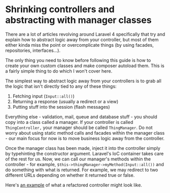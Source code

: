 # Shrinking controllers and abstracting with manager classes

There are a lot of articles revolving around Laravel 4 specifically that try and explain how to abstract logic away from your controller, but most of them either kinda miss the point or overcomplicate things (by using facades, repositories, interfaces...).

The only thing you need to know before following this guide is how to create your own custom classes and make composer autoload them. This is a fairly simple thing to do which I won't cover here.

The simplest way to abstract logic away from your controllers is to grab all the logic that isn't directly tied to any of these things:

1. Fetching input (`Input::all()`)
2. Returning a response (usually a redirect or a view)
3. Putting stuff into the session (flash messages)

Everything else - validation, mail, queue and database stuff - you should copy into a class called a manager. If your controller is called `ThingController,` your manager should be called `ThingManager`. Do not worry about using static method calls and facades within the manager class - our main focus for now is to move business logic away from the controller.

Once the manager class has been made, inject it into the controller simply by typehinting the constructor argument. Laravel's IoC container takes care of the rest for us. Now, we can call our manager's methods within the controller - for example, `$this->thingManager->myMethod(Input::all())` and do something with what is returned. For example, we may redirect to two different URLs depending on whether it returned true or false.

Here's [an example](https://gist.github.com/anlutro/26d630d0b573e69a7ca1) of what a refactored controller might look like.
